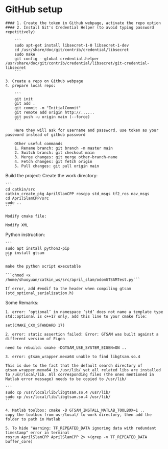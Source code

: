 # GitHub setup
	#### 1. Create the token in Github webpage, activate the repo option
	#### 2. Install Git's Credential Helper (to avoid typing password repetitively) 

		```
		sudo apt-get install libsecret-1-0 libsecret-1-dev
		cd /usr/share/doc/git/contrib/credential/libsecret
		sudo make
		git config --global credential.helper /usr/share/doc/git/contrib/credential/libsecret/git-credential-libsecret
		```

	3. Create a repo on Github webpage
	4. prepare local repo:

		```
		git init
		git add .
		git commit -m "InitialCommit"
		git remote add origin http://......
		git push -u origin main (--force)
		```

		Here they will ask for username and password, use token as your password instead of github password

		Other useful commands
		1. Rename branch: git branch -m master main
		2. Switch branch: git checkout main
		3. Merge changes: git merge other-branch-name
		4. Fetch changes: git fetch origin
		5. Pull changes: git pull origin main


Build the project: 
    Create the work directory:

	```
	cd catkin/src
	catkin_create_pkg AprilSlamCPP roscpp std_msgs tf2_ros nav_msgs
	cd AprilSlamCPP/src
	code ..
	```

    Modify cmake file:
    
    Modify XML
	


Python instruction:

	```
	sudo apt install python3-pip
	pip install gtsam
	```

	make the python script executable

	```chmod +x /home/shuoyuan/catkin_ws/src/april_slam/odomGTSAMTest.py```

	If error, add #endif to the header when compiling gtsam (std_optional_serialization.h)




Some Remarks: 

	1. error: ‘optional’ in namespace ‘std’ does not name a template type
	std::optional is c++17 only, add this line to your cmake file:

	set(CMAKE_CXX_STANDARD 17)

	2. error: static assertion failed: Error: GTSAM was built against a different version of Eigen

	need to rebuild: cmake -DGTSAM_USE_SYSTEM_EIGEN=ON ..

	3. error: gtsam_wrapper.mexa64 unable to find libgtsam.so.4

	This is due to the fact that the default search directory of gtsam_wrapper.mexa64 is /usr/lib/ yet all related libs are installed to /usr/local/lib. All corresponding files (the ones mentioned in Matlab error message) needs to be copied to /usr/lib/

	```
	sudo cp /usr/local/lib/libgtsam.so.4 /usr/lib/
	sudo cp /usr/local/lib/libgtsam.so.4 /usr/lib/
	```
		
	4. Matlab toolbox: cmake -D GTSAM_INSTALL_MATLAB_TOOLBOX=1 ..
	copy the toolbox from usr/local/ to work directory, then add the folder to path in Matlab

	5. To hide "Warning: TF_REPEATED_DATA ignoring data with redundant timestamp" error in terminal
	rosrun AprilSlamCPP AprilSlamCPP 2> >(grep -v TF_REPEATED_DATA buffer_core)
